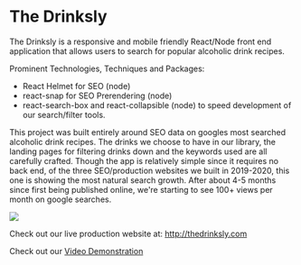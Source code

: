 # The Drinksly

The Drinksly is a responsive and mobile friendly React/Node front end application that allows users to search for popular alcoholic drink recipes. 

Prominent Technologies, Techniques and Packages:
 * React Helmet for SEO (node)
 * react-snap for SEO Prerendering (node)
 * react-search-box and react-collapsible (node) to speed development of our search/filter tools.

This project was built entirely around SEO data on googles most searched alcoholic drink recipes. The drinks we choose to have in our library, the landing pages for filtering drinks down and the keywords used are all carefully crafted. Though the app is relatively simple since it requires no back end, of the three SEO/production websites we built in 2019-2020, this one is showing the most natural search growth. After about 4-5 months since first being published online, we're starting to see 100+ views per month on google searches. 

<img src=drinksly.gif></img>

Check out our live production website at: http://thedrinksly.com

Check out our [Video Demonstration](https://www.youtube.com/watch?v=2_LgaQ5yVvo&t=8s)
